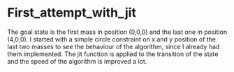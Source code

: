 # First_attempt_with_jit

The goal state is the first mass in position (0,0,0) and the last one in position (4,0,0).
I started with a simple circle constraint on x and y position of the last two masses to see the behaviour of the algorithm, since I already had them implemented.
The jit function is applied to the transition of the state and the speed of the algorithm is improved a lot.
